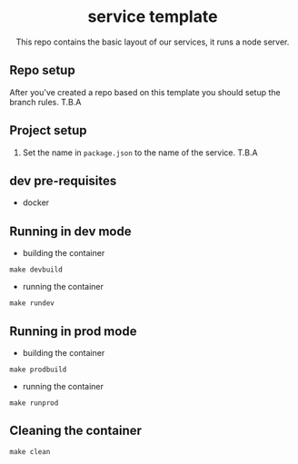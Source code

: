 <div align=center>

# service template 
This repo contains the basic layout of our services, it runs a node server.

</div>


## Repo setup
After you've created a repo based on this template you should setup the branch rules.
T.B.A

## Project setup
1. Set the name in `package.json` to the name of the service.
T.B.A


## dev pre-requisites
- docker



## Running in dev mode
- building the container
```
make devbuild
```

- running the container
```
make rundev
```

## Running in prod mode
- building the container
```
make prodbuild
```

- running the container
```
make runprod
```

## Cleaning the container
```
make clean
```


